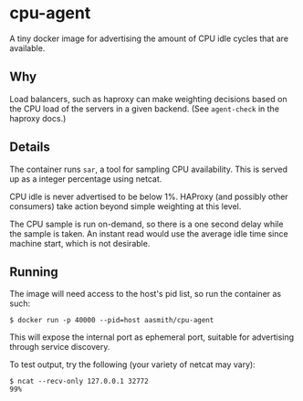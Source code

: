 # cpu-agent

A tiny docker image for advertising the amount of CPU idle cycles that are
available.

## Why

Load balancers, such as haproxy can make weighting decisions based on the CPU
load of the servers in a given backend. (See `agent-check` in the haproxy
docs.)

## Details

The container runs `sar`, a tool for sampling CPU availability. This is
served up as a integer percentage using netcat.

CPU idle is never advertised to be below 1%. HAProxy (and possibly other
consumers) take action beyond simple weighting at this level.

The CPU sample is run on-demand, so there is a one second delay while the
sample is taken. An instant read would use the average idle time since
machine start, which is not desirable.

## Running

The image will need access to the host's pid list, so run the container as
such:

```
$ docker run -p 40000 --pid=host aasmith/cpu-agent
```

This will expose the internal port as ephemeral port, suitable for
advertising through service discovery.

To test output, try the following (your variety of netcat may vary):

```
$ ncat --recv-only 127.0.0.1 32772
99%
```

